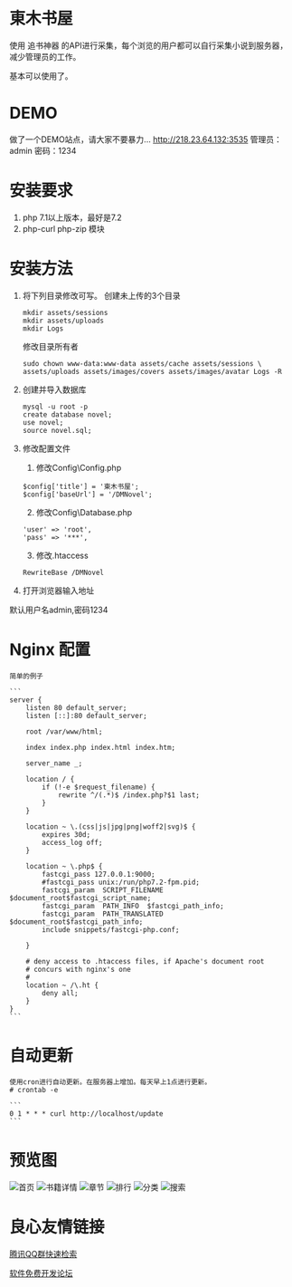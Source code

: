# 東木书屋
使用 追书神器 的API进行采集，每个浏览的用户都可以自行采集小说到服务器，减少管理员的工作。

基本可以使用了。

# DEMO

做了一个DEMO站点，请大家不要暴力...
http://218.23.64.132:3535
管理员：admin
密码：1234

# 安装要求

1. php 7.1以上版本，最好是7.2
2. php-curl php-zip 模块

# 安装方法

1. 将下列目录修改可写。
    创建未上传的3个目录
    ```
    mkdir assets/sessions 
    mkdir assets/uploads
    mkdir Logs
    ```
    修改目录所有者
    ```
    sudo chown www-data:www-data assets/cache assets/sessions \
    assets/uploads assets/images/covers assets/images/avatar Logs -R
    ```

2. 创建并导入数据库
    ```
    mysql -u root -p
    create database novel;
    use novel;
    source novel.sql;
    ```
    
3. 修改配置文件
    1. 修改Config\Config.php
    ```
    $config['title'] = '東木书屋';
    $config['baseUrl'] = '/DMNovel';
    ```
    
    2. 修改Config\Database.php
    ```
    'user' => 'root',
    'pass' => '***',
    ```

    3. 修改.htaccess
    ```
    RewriteBase /DMNovel
    ```
    
4. 打开浏览器输入地址

默认用户名admin,密码1234

# Nginx 配置

    简单的例子

    ```
    server {
        listen 80 default_server;
        listen [::]:80 default_server;

        root /var/www/html;

        index index.php index.html index.htm;

        server_name _;

        location / {
            if (!-e $request_filename) {
                rewrite ^/(.*)$ /index.php?$1 last;
            }
        }

        location ~ \.(css|js|jpg|png|woff2|svg)$ {
            expires 30d;
            access_log off;
        }
        
        location ~ \.php$ {
            fastcgi_pass 127.0.0.1:9000;
            #fastcgi_pass unix:/run/php7.2-fpm.pid;
            fastcgi_param  SCRIPT_FILENAME  $document_root$fastcgi_script_name;
            fastcgi_param  PATH_INFO  $fastcgi_path_info;
            fastcgi_param  PATH_TRANSLATED  $document_root$fastcgi_path_info;
            include snippets/fastcgi-php.conf;

        }

        # deny access to .htaccess files, if Apache's document root
        # concurs with nginx's one
        #
        location ~ /\.ht {
            deny all;
        }
    }
    ```
# 自动更新

    使用cron进行自动更新。在服务器上增加。每天早上1点进行更新。
    # crontab -e 

    ```
    0 1 * * * curl http://localhost/update
    ```

# 预览图

![首页](https://images.gitee.com/uploads/images/2019/0509/095730_7a907ae5_62743.png "首页")
![书籍详情](https://gitee.com/uploads/images/2019/0507/162219_83a1cb0c_62743.png "书籍详情")
![章节](https://gitee.com/uploads/images/2019/0507/162248_a0e9077d_62743.png "章节")
![排行](https://images.gitee.com/uploads/images/2019/0509/095608_e28ffa12_62743.png "排行")
![分类](https://images.gitee.com/uploads/images/2019/0516/092944_4b454d81_62743.png "分类")
![搜索](https://images.gitee.com/uploads/images/2019/0516/093117_13a77575_62743.png "搜索")

 # 良心友情链接

[腾讯QQ群快速检索](http://u.720life.cn/s/8cf73f7c)

[软件免费开发论坛](http://u.720life.cn/s/bbb01dc0)
